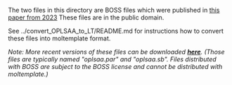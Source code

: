 The two files in this directory are BOSS files which were published in [this paper from 2023](https://pubs.acs.org/doi/suppl/10.1021/acs.jpcb.3c06602)
These files are in the public domain.

See ../convert_OPLSAA_to_LT/README.md for instructions how to convert these files into moltemplate format.

*Note: More recent versions of these files can be downloaded [**here**](https://zarbi.chem.yale.edu/software.html).
(Those files are typically named "oplsaa.par" and "oplsaa.sb".
Files distributed with BOSS are subject to the BOSS license
and cannot be distributed with moltemplate.)*
